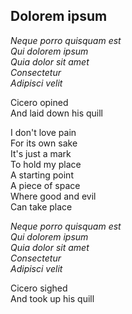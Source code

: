## Dolorem ipsum

_Neque porro quisquam est  
Qui dolorem ipsum  
Quia dolor sit amet  
Consectetur  
Adipisci velit_  

Cicero opined  
And laid down his quill  

I don't love pain  
For its own sake  
It's just a mark  
To hold my place  
A starting point  
A piece of space  
Where good and evil  
Can take place  

_Neque porro quisquam est  
Qui dolorem ipsum  
Quia dolor sit amet  
Consectetur  
Adipisci velit_  

Cicero sighed  
And took up his quill  
